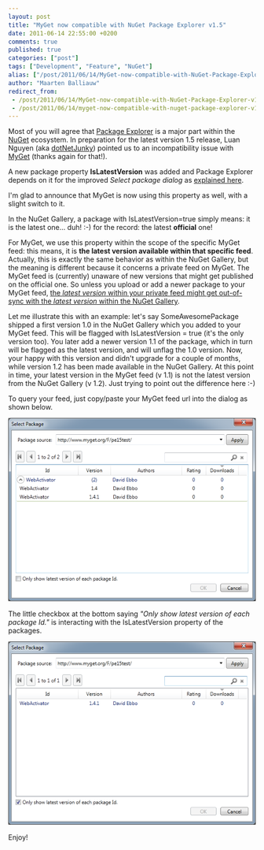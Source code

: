 ```yaml
---
layout: post
title: "MyGet now compatible with NuGet Package Explorer v1.5"
date: 2011-06-14 22:55:00 +0200
comments: true
published: true
categories: ["post"]
tags: ["Development", "Feature", "NuGet"]
alias: ["/post/2011/06/14/MyGet-now-compatible-with-NuGet-Package-Explorer-v15.aspx", "/post/2011/06/14/myget-now-compatible-with-nuget-package-explorer-v15.aspx"]
author: "Maarten Balliauw"
redirect_from:
 - /post/2011/06/14/MyGet-now-compatible-with-NuGet-Package-Explorer-v15.aspx.html
 - /post/2011/06/14/myget-now-compatible-with-nuget-package-explorer-v15.aspx.html
---
```


<p>Most of you will agree that <a href="http://nuget.codeplex.com/releases/view/59864" target="_blank">Package Explorer</a> is a major part within the <a href="http://www.nuget.org" target="_blank">NuGet</a> ecosystem. In preparation for the latest version 1.5 release, Luan Nguyen (aka <a href="http://twitter.com/#!/dotnetjunky" target="_blank">dotNetJunky</a>) pointed us to an incompatibility issue with <a href="http://www.myget.org" target="_blank">MyGet</a> (thanks again for that!).</p>
<p>A new package property <strong>IsLatestVersion</strong>&nbsp;was added and Package Explorer depends on it for the improved <em>Select package dialog</em>&nbsp;as <a href="http://npe.codeplex.com/wikipage?title=NuGet%20Package%20Explorer%201.5%20release%20notes" target="_blank">explained here</a>.</p>
<p>I'm glad to announce that MyGet is now using this property as well, with a slight switch to it.</p>
<p>In the NuGet Gallery, a package with IsLatestVersion=true simply means: it is the latest one... duh! :-) for the record: the latest&nbsp;<strong>official</strong>&nbsp;one!</p>
<p>For MyGet, we use this property within the scope of the specific MyGet feed: this means, it is <strong>the latest version available within that specific feed</strong>. Actually, this is exactly the same behavior as within the NuGet Gallery, but the meaning is different because it concerns a private feed on MyGet. The MyGet feed is (currently) unaware of new versions that might get published on the official one. So unless you upload or add a newer package to your MyGet feed,&nbsp;<span style="text-decoration: underline;">the <em>latest version</em>&nbsp;within your private feed might get out-of-sync with the <em>latest version</em>&nbsp;within the NuGet Gallery</span>.</p>
<p>Let me illustrate this with an example: let's say SomeAwesomePackage shipped a first version 1.0 in the NuGet Gallery which you added to your MyGet feed. This will be flagged with IsLatestVersion = true (it's the only version too). You later add a newer version 1.1 of the package, which in turn will be flagged as the latest version, and will unflag the 1.0 version. Now, your happy with this version and didn't upgrade for a couple of months, while version 1.2 has been made available in the NuGet Gallery. At this point in time, your latest version in the MyGet feed (v 1.1) is not the latest version from the NuGet Gallery (v 1.2). Just trying to point out the difference here :-)</p>
<p>To query your feed, just copy/paste your MyGet feed url into the dialog as shown below.</p>
<div style="display: inline-block;"><img src="/images/2012/2/pe15testallversions.png" alt="" /></div>
<p>The little checkbox at the bottom saying <em>"Only show latest version of each package Id."</em>&nbsp;is interacting with the IsLatestVersion property of the packages.</p>
<div style="display: inline-block;"><img src="/images/2012/2/pe15testlatestversiononly.png" alt="" /></div>
<p>Enjoy!</p>



